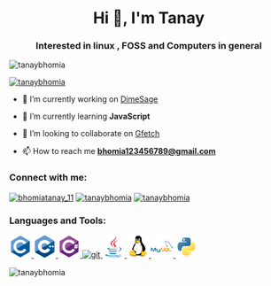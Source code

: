 <h1 align="center">Hi 🚀, I'm Tanay</h1>
<h3 align="center">Interested in linux , FOSS and Computers in general</h3>

<p align="left"> <img src="https://komarev.com/ghpvc/?username=tanaybhomia&label=Profile%20views&color=0e75b6&style=flat" alt="tanaybhomia" /> </p>

<p align="left"> <a href="https://github.com/ryo-ma/github-profile-trophy"><img src="https://github-profile-trophy.vercel.app/?username=tanaybhomia" alt="tanaybhomia" /></a> </p>

- 🔭 I’m currently working on [DimeSage](https://github.com/tanaybhomia/FinSmart.Ai)

- 🌱 I’m currently learning **JavaScript**

- 👯 I’m looking to collaborate on [Gfetch](https://github.com/tanaybhomia/GFetch)

- 📫 How to reach me **bhomia123456789@gmail.com**

<h3 align="left">Connect with me:</h3>
<p align="left">
<a href="https://twitter.com/bhomiatanay_11" target="blank"><img align="center" src="https://raw.githubusercontent.com/rahuldkjain/github-profile-readme-generator/master/src/images/icons/Social/twitter.svg" alt="bhomiatanay_11" height="30" width="40" /></a>
<a href="https://instagram.com/tanaybhomia" target="blank"><img align="center" src="https://raw.githubusercontent.com/rahuldkjain/github-profile-readme-generator/master/src/images/icons/Social/instagram.svg" alt="tanaybhomia" height="30" width="40" /></a>
<a href="https://www.codechef.com/users/tanaybhomia" target="blank"><img align="center" src="https://cdn.jsdelivr.net/npm/simple-icons@3.1.0/icons/codechef.svg" alt="tanaybhomia" height="30" width="40" /></a>
</p>

<h3 align="left">Languages and Tools:</h3>
<p align="left"> <a href="https://www.cprogramming.com/" target="_blank" rel="noreferrer"> <img src="https://raw.githubusercontent.com/devicons/devicon/master/icons/c/c-original.svg" alt="c" width="40" height="40"/> </a> <a href="https://www.w3schools.com/cpp/" target="_blank" rel="noreferrer"> <img src="https://raw.githubusercontent.com/devicons/devicon/master/icons/cplusplus/cplusplus-original.svg" alt="cplusplus" width="40" height="40"/> </a> <a href="https://www.w3schools.com/cs/" target="_blank" rel="noreferrer"> <img src="https://raw.githubusercontent.com/devicons/devicon/master/icons/csharp/csharp-original.svg" alt="csharp" width="40" height="40"/> </a> <a href="https://git-scm.com/" target="_blank" rel="noreferrer"> <img src="https://www.vectorlogo.zone/logos/git-scm/git-scm-icon.svg" alt="git" width="40" height="40"/> </a> <a href="https://www.java.com" target="_blank" rel="noreferrer"> <img src="https://raw.githubusercontent.com/devicons/devicon/master/icons/java/java-original.svg" alt="java" width="40" height="40"/> </a> <a href="https://www.linux.org/" target="_blank" rel="noreferrer"> <img src="https://raw.githubusercontent.com/devicons/devicon/master/icons/linux/linux-original.svg" alt="linux" width="40" height="40"/> </a> <a href="https://www.mysql.com/" target="_blank" rel="noreferrer"> <img src="https://raw.githubusercontent.com/devicons/devicon/master/icons/mysql/mysql-original-wordmark.svg" alt="mysql" width="40" height="40"/> </a> <a href="https://www.python.org" target="_blank" rel="noreferrer"> <img src="https://raw.githubusercontent.com/devicons/devicon/master/icons/python/python-original.svg" alt="python" width="40" height="40"/> </a> </p>

<p><img align="center" src="https://github-readme-streak-stats.herokuapp.com/?user=tanaybhomia&" alt="tanaybhomia" /></p>
